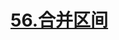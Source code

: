 # [56.合并区间](https://leetcode.cn/problems/merge-intervals/)

<SourceCode src="../.leetcode/56.合并区间.ts" />
